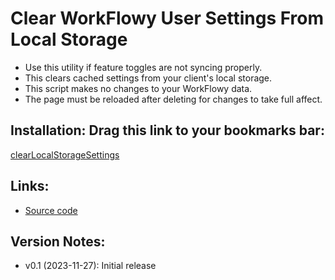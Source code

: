 # Clear WorkFlowy User Settings From Local Storage
- Use this utility if feature toggles are not syncing properly.
- This clears cached settings from your client's local storage.
- This script makes no changes to your WorkFlowy data.
- The page must be reloaded after deleting for changes to take full affect. 

## Installation: Drag this link to your bookmarks bar: 

<a href="javascript:(function clearLocalStorageSettings_0_1(){const userKey=&quot;userstorage.settings&quot;;if(localStorage.getItem(userKey)){localStorage.removeItem(userKey);WF.showMessage(`userstorage.settings have been deleted.&lt;br&gt;&lt;b&gt;&lt;a href=&quot;${location.href}&quot; onclick=&quot;WF.hideMessage();location.reload();return true&quot;&gt;Click here for required page reload&lt;/a&gt;&lt;/b&gt;`)}else{alert(&quot;Local storage settings key not found. Nothing has been deleted.&quot;)}})();">clearLocalStorageSettings</a>

## Links:
- [Source code](https://github.com/rawbytz/clear-local-storage-settings/blob/master/clearLocalStorageSettings.js) 

## Version Notes:
- v0.1 (2023-11-27): Initial release